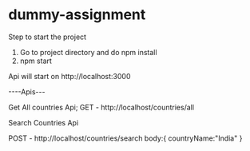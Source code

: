 # dummy-assignment

Step to start the project
1. Go to project directory and do npm install
2. npm start

Api will start on http://localhost:3000

----Apis---

Get All countries Api;
GET - http://localhost/countries/all

Search Countries Api

POST - http://localhost/countries/search
body:{
countryName:"India"
}
